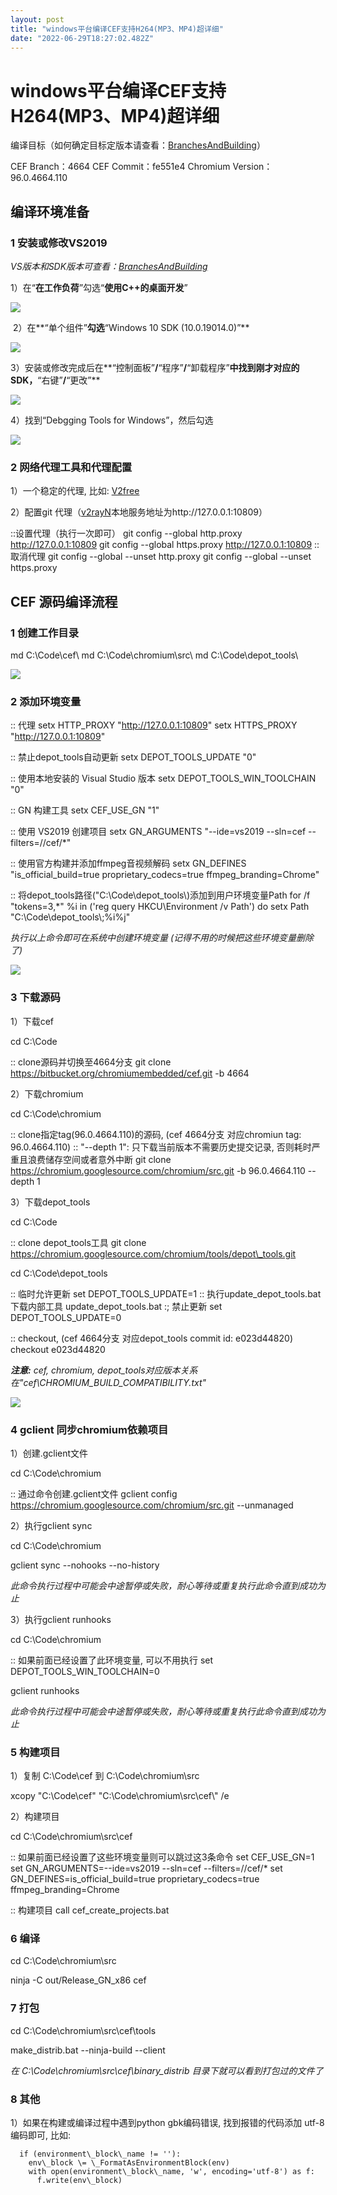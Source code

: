 ```yaml
---
layout: post
title: "windows平台编译CEF支持H264(MP3、MP4)超详细"
date: "2022-06-29T18:27:02.482Z"
---
```

windows平台编译CEF支持H264(MP3、MP4)超详细
================================

编译目标（如何确定目标定版本请查看：[BranchesAndBuilding](https://bitbucket.org/chromiumembedded/cef/wiki/BranchesAndBuilding.md)）

CEF Branch：4664
CEF Commit：fe551e4
Chromium Version：96.0.4664.110

编译环境准备
------

### 1 安装或修改VS2019

_VS版本和SDK版本可查看：[BranchesAndBuilding](https://bitbucket.org/chromiumembedded/cef/wiki/BranchesAndBuilding.md)_

1）在“**在工作负荷**”勾选“**使用C++的桌面开发**”

![](https://img2022.cnblogs.com/blog/2439498/202206/2439498-20220629135936645-342751761.png)

 2）在**“单个组件”**勾选**“Windows 10 SDK (10.0.19014.0)”**

![](https://img2022.cnblogs.com/blog/2439498/202206/2439498-20220629135951695-688740009.png)

3）安装或修改完成后在**“控制面板”**/**“程序”**/**“卸载程序”**中找到刚才对应的SDK，**“右键”**/**“更改”**

![](https://pica.zhimg.com/80/v2-430004fff07aa533f505e9ed1790f81a_720w.jpg?source=d16d100b)

4）找到“Debgging Tools for Windows”，然后勾选

![](https://pica.zhimg.com/80/v2-8c7df60f1435e79f9f39a984747c476e_720w.jpg?source=d16d100b)

### 2 网络代理工具和代理配置

1）一个稳定的代理, 比如: [V2free](https://w1.ddnsgo.xyz/auth/register?code=7WtA)

2）配置git 代理（[v2rayN](https://github.com/2dust/v2rayN)本地服务地址为http://127.0.0.1:10809）

::设置代理（执行一次即可）
git config --global http.proxy http://127.0.0.1:10809
git config --global https.proxy http://127.0.0.1:10809
::取消代理
git config --global --unset http.proxy
git config --global --unset https.proxy

CEF 源码编译流程
----------

### 1 创建工作目录

md C:\\Code\\cef\\
md C:\\Code\\chromium\\src\\
md C:\\Code\\depot\_tools\\

![](https://pic1.zhimg.com/80/v2-7287c1a21e4de1fbf41f9f18a82930e1_720w.png)

### 2 添加环境变量

:: 代理
setx HTTP\_PROXY "http://127.0.0.1:10809"
setx HTTPS\_PROXY "http://127.0.0.1:10809"

:: 禁止depot\_tools自动更新
setx DEPOT\_TOOLS\_UPDATE "0"

:: 使用本地安装的 Visual Studio 版本
setx DEPOT\_TOOLS\_WIN\_TOOLCHAIN "0"

:: GN 构建工具
setx CEF\_USE\_GN "1"

:: 使用 VS2019 创建项目
setx GN\_ARGUMENTS "--ide=vs2019 --sln=cef --filters=//cef/\*"

:: 使用官方构建并添加ffmpeg音视频解码
setx GN\_DEFINES "is\_official\_build=true proprietary\_codecs=true ffmpeg\_branding=Chrome"

:: 将depot\_tools路径("C:\\Code\\depot\_tools\\)添加到用户环境变量Path
for /f "tokens=3,\*" %i in ('reg query HKCU\\Environment /v Path') do setx Path "C:\\Code\\depot\_tools\\;%i%j"

_执行以上命令即可在系统中创建环境变量 (记得不用的时候把这些环境变量删除了)_

![](https://pic4.zhimg.com/80/v2-3215405a27a5f8cc6cf54deda98a0d5c_720w.png)

### 3 下载源码

1）下载cef

cd C:\\Code

:: clone源码并切换至4664分支
git clone https://bitbucket.org/chromiumembedded/cef.git -b 4664

2）下载chromium

cd C:\\Code\\chromium

:: clone指定tag(96.0.4664.110)的源码, (cef 4664分支 对应chromiun tag: 96.0.4664.110)
:: "--depth 1": 只下载当前版本不需要历史提交记录, 否则耗时严重且浪费储存空间或者意外中断
git clone https://chromium.googlesource.com/chromium/src.git -b 96.0.4664.110 --depth 1

3）下载depot\_tools

cd C:\\Code

:: clone depot\_tools工具
git clone https://chromium.googlesource.com/chromium/tools/depot\_tools.git

cd C:\\Code\\depot\_tools

:: 临时允许更新
set DEPOT\_TOOLS\_UPDATE=1
:: 执行update\_depot\_tools.bat下载内部工具
update\_depot\_tools.bat
:; 禁止更新
set DEPOT\_TOOLS\_UPDATE=0

:: checkout, (cef 4664分支 对应depot\_tools commit id: e023d44820)
checkout e023d44820

_**注意:** cef, chromium, depot\_tools对应版本关系在"cef\\CHROMIUM\_BUILD\_COMPATIBILITY.txt"_

![](https://pic1.zhimg.com/80/v2-85cd132947952088af411b8b69253862_720w.png)

### 4 gclient 同步chromium依赖项目

1）创建.gclient文件

cd C:\\Code\\chromium

:: 通过命令创建.gclient文件
gclient config  https://chromium.googlesource.com/chromium/src.git --unmanaged

2）执行gclient sync

cd C:\\Code\\chromium

gclient sync --nohooks --no-history

_此命令执行过程中可能会中途暂停或失败，耐心等待或重复执行此命令直到成功为止_

3）执行gclient runhooks

cd C:\\Code\\chromium

:: 如果前面已经设置了此环境变量, 可以不用执行
set DEPOT\_TOOLS\_WIN\_TOOLCHAIN=0

gclient runhooks

_此命令执行过程中可能会中途暂停或失败，耐心等待或重复执行此命令直到成功为止_

### 5 构建项目

1）复制 C:\\Code\\cef 到 C:\\Code\\chromium\\src

xcopy "C:\\Code\\cef" "C:\\Code\\chromium\\src\\cef\\" /e

2）构建项目

cd C:\\Code\\chromium\\src\\cef

:: 如果前面已经设置了这些环境变量则可以跳过这3条命令
set CEF\_USE\_GN=1
set GN\_ARGUMENTS=--ide=vs2019 --sln=cef --filters=//cef/\*
set GN\_DEFINES=is\_official\_build=true proprietary\_codecs=true ffmpeg\_branding=Chrome

:: 构建项目
call cef\_create\_projects.bat

### 6 编译

cd C:\\Code\\chromium\\src

ninja -C out/Release\_GN\_x86 cef

### 7 打包

cd C:\\Code\\chromium\\src\\cef\\tools

make\_distrib.bat --ninja-build --client

_在 C:\\Code\\chromium\\src\\cef\\binary\_distrib 目录下就可以看到打包过的文件了_

### 8 其他

1）如果在构建或编译过程中遇到python gbk编码错误, 找到报错的代码添加 utf-8 编码即可, 比如:

      if (environment\_block\_name != ''):
        env\_block \= \_FormatAsEnvironmentBlock(env)
        with open(environment\_block\_name, 'w', encoding='utf-8') as f:
          f.write(env\_block)